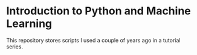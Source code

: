 # Introduction to Python and Machine Learning
This repository stores scripts I used a couple of years ago in a tutorial series.
